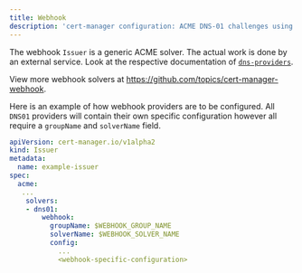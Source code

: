 ```yaml
---
title: Webhook
description: 'cert-manager configuration: ACME DNS-01 challenges using External Webhook Solvers'
---
```


The webhook `Issuer` is a generic ACME solver. The actual work is done by an
external service. Look at the respective documentation of
[`dns-providers`](../../../../docs/contributing/dns-providers.md).

View more webhook solvers at https://github.com/topics/cert-manager-webhook.

Here is an example of how webhook providers are to be configured. All `DNS01`
providers will contain their own specific configuration however all require a
`groupName` and `solverName` field.

```yaml
apiVersion: cert-manager.io/v1alpha2
kind: Issuer
metadata:
  name: example-issuer
spec:
  acme:
   ...
    solvers:
    - dns01:
        webhook:
          groupName: $WEBHOOK_GROUP_NAME
          solverName: $WEBHOOK_SOLVER_NAME
          config:
            ...
            <webhook-specific-configuration>
```

